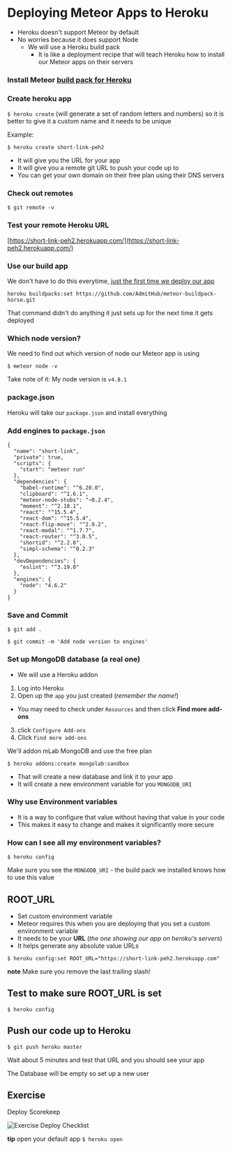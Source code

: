 # Deploying Meteor Apps to Heroku
* Heroku doesn't support Meteor by default
* No worries because it does support Node
    - We will use a Heroku build pack
        + It is like a deployment recipe that will teach Heroku how to install our Meteor apps on their servers

### Install Meteor [build pack for Heroku](https://github.com/AdmitHub/meteor-buildpack-horse)

### Create heroku app
`$ heroku create` (will generate a set of random letters and numbers) so it is better to give it a custom name and it needs to be unique

Example:

`$ heroku create short-link-peh2`

* It will give you the URL for your app
* It will give you a remote git URL to push your code up to
* You can get your own domain on their free plan using their DNS servers

### Check out remotes
`$ git remote -v`

### Test your remote Heroku URL
[https://short-link-peh2.herokuapp.com/](https://short-link-peh2.herokuapp.com/)

### Use our build app
We don't have to do this everytime, <u>just the first time we deploy our app</u>

`heroku buildpacks:set https://github.com/AdmitHub/meteor-buildpack-horse.git`

That command didn't do anything it just sets up for the next time it gets deployed

### Which node version?
We need to find out which version of node our Meteor app is using

`$ meteor node -v`

Take note of it: My node version is `v4.8.1`

### package.json
Heroku will take our `package.json` and install everything

### Add engines to `package.json`
```
{
  "name": "short-link",
  "private": true,
  "scripts": {
    "start": "meteor run"
  },
  "dependencies": {
    "babel-runtime": "^6.20.0",
    "clipboard": "^1.6.1",
    "meteor-node-stubs": "~0.2.4",
    "moment": "^2.18.1",
    "react": "^15.5.4",
    "react-dom": "^15.5.4",
    "react-flip-move": "^2.9.2",
    "react-modal": "^1.7.7",
    "react-router": "^3.0.5",
    "shortid": "^2.2.8",
    "simpl-schema": "^0.2.3"
  },
  "devDependencies": {
    "eslint": "^3.19.0"
  },
  "engines": {
    "node": "4.6.2"
  }
}
```

### Save and Commit
`$ git add .`

`$ git commit -m 'Add node version to engines'`

### Set up MongoDB database (a real one)
* We will use a Heroku addon

1. Log into Heroku
2. Open up the `app` you just created (_remember the name!_)
  * You may need to check under `Resources` and then click **Find more add-ons**
3. click `Configure Add-ons`
4. Click `Find more add-ons`

We'll addon mLab MongoDB and use the free plan

`$ heroku addons:create mongolab:sandbox`

* That will create a new database and link it to your app
* It will create a new environment variable for you `MONGODB_URI`

### Why use Environment variables
* It is a way to configure that value without having that value in your code
* This makes it easy to change and makes it significantly more secure

### How can I see all my environment variables?
`$ heroku config`

Make sure you see the `MONGODB_URI` - the build pack we installed knows how to use this value

## ROOT_URL
* Set custom environment variable
* Meteor requires this when you are deploying that you set a custom environment variable
* It needs to be your **URL** (_the one showing our app on heroku's servers_)
* It helps generate any absolute value URLs

`$ heroku config:set ROOT_URL="https://short-link-peh2.herokuapp.com"`

**note** Make sure you remove the last trailing slash!

## Test to make sure ROOT_URL is set
`$ heroku config`

## Push our code up to Heroku
`$ git push heroku master`

Wait about 5 minutes and test that URL and you should see your app

The Database will be empty so set up a new user

## Exercise
Deploy Scorekeep

![Exercise Deploy Checklist](https://i.imgur.com/U1vIOkd.png)

**tip** open your default app `$ heroku open`
